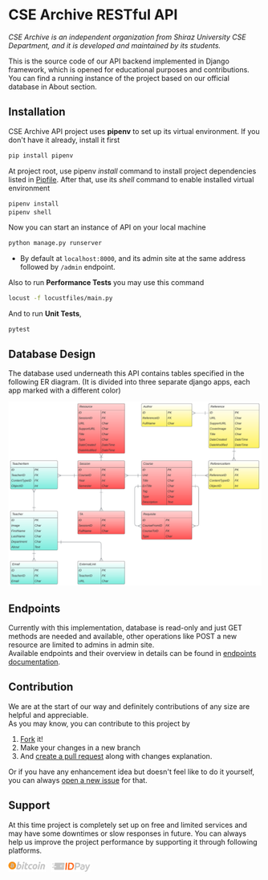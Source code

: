 # CSE Archive RESTful API

*CSE Archive is an independent organization from Shiraz University CSE Department, and it is developed and maintained by its students.*

This is the source code of our API backend implemented in Django framework, which is opened for educational purposes and contributions.  
You can find a running instance of the project based on our official database in About section.

## Installation

CSE Archive API project uses **pipenv** to set up its virtual environment. If you don't have it already, install it first

```bash
pip install pipenv
```

At project root, use pipenv *install* command to install project dependencies listed in [Pipfile](https://github.com/CSE-Archive/RESTful-API/blob/main/Pipfile). After that, use its *shell* command to enable installed virtual environment

```bash
pipenv install
pipenv shell
```

Now you can start an instance of API on your local machine

```bash
python manage.py runserver
```

* By default at `localhost:8000`, and its admin site at the same address followed by `/admin` endpoint.  

Also to run **Performance Tests** you may use this command

```bash
locust -f locustfiles/main.py 
```

And to run **Unit Tests**,

```
pytest
```

## Database Design

The database used underneath this API contains tables specified in the following ER diagram. (It is divided into three separate django apps, each app marked with a different color)

![Database ERD](docs/readmefiles/ERD.png)

## Endpoints

Currently with this implementation, database is read-only and just GET methods are needed and available, other operations like POST a new resource are limited to admins in admin site.  
Available endpoints and their overview in details can be found in [endpoints documentation]().

## Contribution

We are at the start of our way and definitely contributions of any size are helpful and appreciable.  
As you may know, you can contribute to this project by

1. [Fork](https://github.com/CSE-Archive/RESTful-API/fork) it!
2. Make your changes in a new branch
3. And [create a pull request](https://github.com/CSE-Archive/RESTful-API/compare) along with changes explanation.

Or if you have any enhancement idea but doesn't feel like to do it yourself, you can always [open a new issue](https://github.com/CSE-Archive/RESTful-API/issues/new?labels=enhancement) for that.

## Support

At this time project is completely set up on free and limited services and may have some downtimes or slow responses in future. You can always help us improve the project performance by supporting it through following platforms.

[<img alt="Bitcoin" height="20px" src="docs/readmefiles/btc_logo.svg" />](https://raw.githubusercontent.com/CSE-Archive/RESTful-API/main/docs/readmefiles/btc_address.txt) &nbsp;
[<img alt="ID Pay" height="20px" src="docs/readmefiles/idpay_logo.svg" />](https://idpay.ir/cse-archive)
